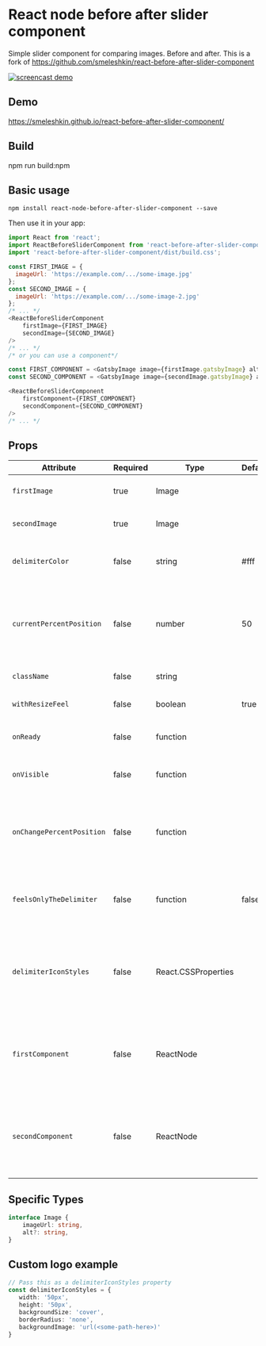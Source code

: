 # React node before after slider component
Simple slider component for comparing images. Before and after.  This is a fork of https://github.com/smeleshkin/react-before-after-slider-component

[![screencast demo](./screencast.gif)](./screencast.gif)

## Demo
https://smeleshkin.github.io/react-before-after-slider-component/
## Build
npm run build:npm
## Basic usage
```
npm install react-node-before-after-slider-component --save
```

Then use it in your app:
```js
import React from 'react';
import ReactBeforeSliderComponent from 'react-before-after-slider-component';
import 'react-before-after-slider-component/dist/build.css';

const FIRST_IMAGE = {
  imageUrl: 'https://example.com/.../some-image.jpg'
};
const SECOND_IMAGE = {
  imageUrl: 'https://example.com/.../some-image-2.jpg'
};
/* ... */
<ReactBeforeSliderComponent
    firstImage={FIRST_IMAGE}
    secondImage={SECOND_IMAGE}
/>
/* ... */
/* or you can use a component*/

const FIRST_COMPONENT = <GatsbyImage image={firstImage.gatsbyImage} alt={firstImage.alt} />;
const SECOND_COMPONENT = <GatsbyImage image={secondImage.gatsbyImage} alt={secondImage.alt} />;

<ReactBeforeSliderComponent
    firstComponent={FIRST_COMPONENT}
    secondComponent={SECOND_COMPONENT}
/>
/* ... */
```
## Props

| Attribute                  | Required  | Type                | Default | Description                                                           
|----------------------------|---------------------------------|---------|---------|-------------------------------
| `firstImage`               | true      | Image               |         | Image object with source url. 
| `secondImage`              | true      | Image               |         | Image object with source url.
| `delimiterColor`           | false     | string              | #fff    | Custom delimiter background color. 
| `currentPercentPosition`   | false     | number              | 50      | Start delimiter position. Or also the current position, if it will change in parent.
| `className`                | false     | string              |         | Custom classname.
| `withResizeFeel`           | false     | boolean             | true    | Feeling to window resizing.
| `onReady`                  | false     | function            |         | On slider ready callback.
| `onVisible`                | false     | function            |         | On slider visible in viewport callback.
| `onChangePercentPosition`  | false     | function            |         | On delimiter position update callback. Has new position parameter.
| `feelsOnlyTheDelimiter`    | false     | function            | false   | Only the separator feels clicks. Not any zone of the component.
| `delimiterIconStyles`      | false     | React.CSSProperties |         | Custom styles of delimiter icon. E.g. for a logo. See "Custom logo example"
| `firstComponent`           | false     | ReactNode           |         | A component like GatsbyImage to use a component instead of imageUrl
| `secondComponent`          | false     | ReactNode           |         | A component like GatsbyImage to use a component instead of imageUrl

## Specific Types

```ts
interface Image {
    imageUrl: string,
    alt?: string,
}
```

## Custom logo example
```ts
// Pass this as a delimiterIconStyles property
const delimiterIconStyles = {
   width: '50px',
   height: '50px',
   backgroundSize: 'cover',
   borderRadius: 'none',
   backgroundImage: 'url(<some-path-here>)'
}

```
